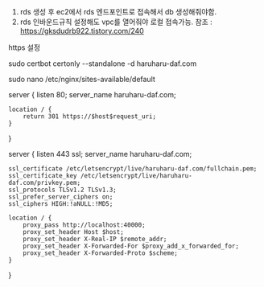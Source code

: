 
1. rds 생성 후 ec2에서 rds 엔드포인트로 접속해서 db 생성해줘야함.
2. rds 인바운드규칙 설정해도 vpc를 열어줘야 로컬 접속가능. 참조 : https://gksdudrb922.tistory.com/240

https 설정

sudo certbot certonly --standalone -d haruharu-daf.com 

sudo nano /etc/nginx/sites-available/default

server {
    listen 80;
    server_name haruharu-daf.com;

    location / {
        return 301 https://$host$request_uri;
    }
}

server {
    listen 443 ssl;
    server_name haruharu-daf.com;

    ssl_certificate /etc/letsencrypt/live/haruharu-daf.com/fullchain.pem;
    ssl_certificate_key /etc/letsencrypt/live/haruharu-daf.com/privkey.pem;
    ssl_protocols TLSv1.2 TLSv1.3;
    ssl_prefer_server_ciphers on;
    ssl_ciphers HIGH:!aNULL:!MD5;

    location / {
        proxy_pass http://localhost:40000;
        proxy_set_header Host $host;
        proxy_set_header X-Real-IP $remote_addr;
        proxy_set_header X-Forwarded-For $proxy_add_x_forwarded_for;
        proxy_set_header X-Forwarded-Proto $scheme;
    }
}